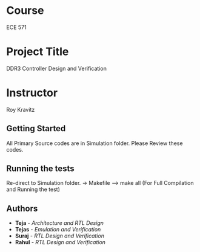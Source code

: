 # Course 
ECE 571
# Project Title
DDR3 Controller Design and Verification
# Instructor 
Roy Kravitz


## Getting Started
All Primary Source codes are in Simulation folder. Please Review these codes.

## Running the tests

Re-direct to Simulation folder. 
    -> Makefile
        --> make all (For Full Compilation and Running the test)

## Authors

* **Teja**   - *Architecture and RTL Design*
* **Tejas**  - *Emulation and Verification*
* **Suraj**  - *RTL Design and Verification*
* **Rahul**  - *RTL Design and Verification*


